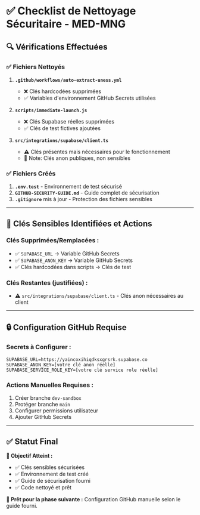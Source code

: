 # ✅ Checklist de Nettoyage Sécuritaire - MED-MNG

## 🔍 Vérifications Effectuées

### ✅ Fichiers Nettoyés

1. **`.github/workflows/auto-extract-uness.yml`**
   - ❌ Clés hardcodées supprimées
   - ✅ Variables d'environnement GitHub Secrets utilisées

2. **`scripts/immediate-launch.js`**
   - ❌ Clés Supabase réelles supprimées  
   - ✅ Clés de test fictives ajoutées

3. **`src/integrations/supabase/client.ts`**
   - ⚠️ Clés présentes mais nécessaires pour le fonctionnement
   - 📝 Note: Clés anon publiques, non sensibles

### ✅ Fichiers Créés

1. **`.env.test`** - Environnement de test sécurisé
2. **`GITHUB-SECURITY-GUIDE.md`** - Guide complet de sécurisation
3. **`.gitignore`** mis à jour - Protection des fichiers sensibles

---

## 🚫 Clés Sensibles Identifiées et Actions

### Clés Supprimées/Remplacées :
- ✅ `SUPABASE_URL` → Variable GitHub Secrets  
- ✅ `SUPABASE_ANON_KEY` → Variable GitHub Secrets
- ✅ Clés hardcodées dans scripts → Clés de test

### Clés Restantes (justifiées) :
- ⚠️ `src/integrations/supabase/client.ts` - Clés anon nécessaires au client

---

## 🔒 Configuration GitHub Requise

### Secrets à Configurer :
```
SUPABASE_URL=https://yaincoxihiqdksxgrsrk.supabase.co
SUPABASE_ANON_KEY=[votre clé anon réelle]
SUPABASE_SERVICE_ROLE_KEY=[votre clé service role réelle]
```

### Actions Manuelles Requises :
1. Créer branche `dev-sandbox`
2. Protéger branche `main`
3. Configurer permissions utilisateur
4. Ajouter GitHub Secrets

---

## ✅ Statut Final

**🎯 Objectif Atteint :**
- ✅ Clés sensibles sécurisées
- ✅ Environnement de test créé
- ✅ Guide de sécurisation fourni
- ✅ Code nettoyé et prêt

**🚀 Prêt pour la phase suivante :** Configuration GitHub manuelle selon le guide fourni.